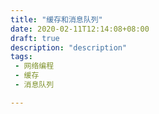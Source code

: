 ```yaml
---
title: "缓存和消息队列"
date: 2020-02-11T12:14:08+08:00
draft: true
description: "description"
tags: 
 - 网络编程
 - 缓存
 - 消息队列

---
```












 <!--more-->

